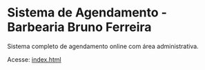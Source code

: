 # Sistema de Agendamento - Barbearia Bruno Ferreira

Sistema completo de agendamento online com área administrativa.

Acesse: [index.html](./index.html)
